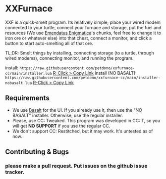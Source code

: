 # XXFurnace
XXF is a quick-smelt program. Its relatively simple; place your wired modem connected to your turtle, connect your furnace and storage, put the fuel and resources (We use [Emendatus Enigmatica](https://www.curseforge.com/minecraft/mc-mods/emendatus-enigmatica)'s chunks, feel free to change it to iron ore or whatever else) into that chest, connect a monitor, and click a button to start auto-smelting all of that ore.

TL;DR: Smelt things by installing, connecting storage (to a turtle, through wired modems), connecting monitor, and running the program.

install: `https://raw.githubusercontent.com/petdono/xxfurnace-cc/main/installer.lua` [R-Click > Copy Link](https://raw.githubusercontent.com/petdono/xxfurnace-cc/main/installer.lua)
install (NO BASALT): `https://raw.githubusercontent.com/petdono/xxfurnace-cc/main/installer-nobasalt.lua` [R-Click > Copy Link](https://raw.githubusercontent.com/petdono/xxfurnace-cc/main/installer-nobasalt.lua)

## Requirements
* We use [Basalt](https://pinestore.cc/projects/15/basalt) for the UI. If you already use it, then use the "NO BASALT" installer. Otherwise, use the regular installer.
* Please, use CC: Tweaked. This program was developed in CC: T, so you will get **NO SUPPORT** if you use the regular CC.
* We don't support CC: Restitched, but it may work. It's untested as of now.

## Contributing & Bugs
### please make a pull request. Put issues on the github issue tracker.
